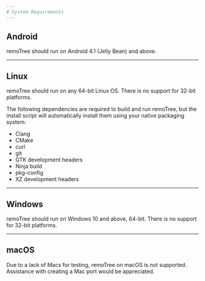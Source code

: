 ```yaml
---
# System Requirements
---
```


## Android

remoTree should run on Android 4.1 (Jelly Bean) and above.

---

## Linux

remoTree should run on any 64-bit Linux OS.  There is no support for 32-bit
platforms.

The following dependencies are required to build and run remoTree, but the
install script will automatically install them using your native packaging
system:
* Clang
* CMake
* curl
* git
* GTK development headers
* Ninja build
* pkg-config
* XZ development headers

---

## Windows

remoTree should run on Windows 10 and above, 64-bit.  There is no support for
32-bit platforms.

---

## macOS

Due to a lack of Macs for testing, remoTree on macOS is not supported.
Assistance with creating a Mac port would be appreciated.

